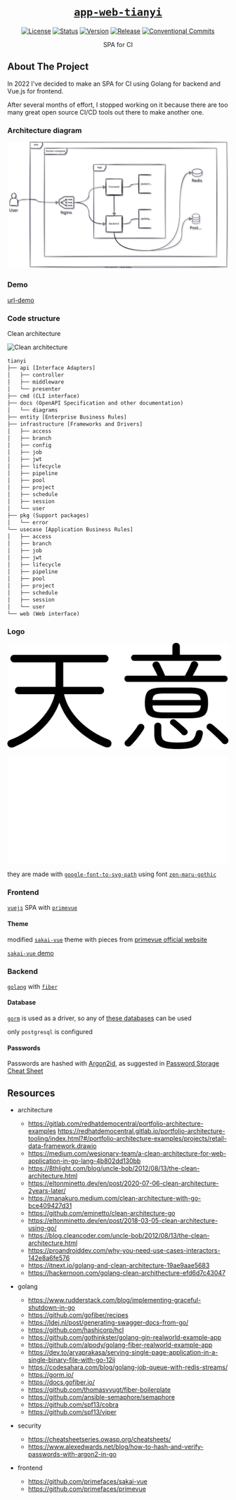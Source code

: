 <div align="center" markdown="1">

# [`app-web-tianyi`][url-repo]

[![License][badge-license]][url-license]
[![Status][badge-status-abandoned]][url-repo]
[![Version][badge-version]][url-version]
[![Release][badge-workflow-release]][url-workflow-release]
[![Conventional Commits][badge-conventionalcommits]][url-conventionalcommits]


SPA for CI

</div>

## About The Project

In 2022 I've decided to make an SPA for CI using Golang for backend and Vue.js for frontend. 

After several months of effort, I stopped working on it because there are too many great open source CI/CD tools out there to make another one.

### Architecture diagram

![overview](./docs/diagrams/app-web-tianyi.drawio.svg)

### Demo

[url-demo]

### Code structure

Clean architecture

![Clean architecture](https://blog.cleancoder.com/uncle-bob/images/2012-08-13-the-clean-architecture/CleanArchitecture.jpg)

```
tianyi
├── api [Interface Adapters]
│   ├── controller
│   ├── middleware
│   └── presenter
├── cmd (CLI interface)
├── docs (OpenAPI Specification and other documentation)
│   └── diagrams
├── entity [Enterprise Business Rules]
├── infrastructure [Frameworks and Drivers]
│   ├── access
│   ├── branch
│   ├── config
│   ├── job
│   ├── jwt
│   ├── lifecycle
│   ├── pipeline
│   ├── pool
│   ├── project
│   ├── schedule
│   ├── session
│   └── user
├── pkg (Support packages)
│   └── error
└── usecase [Application Business Rules]
│   ├── access
│   ├── branch
│   ├── job
│   ├── jwt
│   ├── lifecycle
│   ├── pipeline
│   ├── pool
│   ├── project
│   ├── schedule
│   ├── session
│   └── user
└── web (Web interface)
```

### Logo

![black logo](./web/public/images/logo-dark.svg)

![white logo](./web/public/images/logo-white.svg)

they are made with [`google-font-to-svg-path`](https://danmarshall.github.io/google-font-to-svg-path/)
using font
[`zen-maru-gothic`](https://fonts.adobe.com/fonts/zen-maru-gothic#licensing-section)

### Frontend

[`vuejs`](https://vuejs.org/) SPA with
[`primevue`](https://www.primefaces.org/primevue/)

#### Theme

modified [`sakai-vue`](https://github.com/primefaces/sakai-vue) theme
with pieces from
[primevue official website](https://github.com/primefaces/primevue)

[`sakai-vue` demo](https://www.primefaces.org/sakai-vue/)

### Backend

[`golang`](https://go.dev/) with
[`fiber`](https://docs.gofiber.io/)

#### Database

[`gorm`](https://gorm.io/) is used as a driver, so any of
[these databases](https://gorm.io/docs/connecting_to_the_database.html)
can be used

only `postgresql` is configured

#### Passwords

Passwords are hashed with [Argon2id](https://cheatsheetseries.owasp.org/cheatsheets/Password_Storage_Cheat_Sheet.html#argon2id),
as suggested in
[Password Storage Cheat Sheet](https://cheatsheetseries.owasp.org/cheatsheets/Password_Storage_Cheat_Sheet.html)

## Resources

- architecture

  - https://gitlab.com/redhatdemocentral/portfolio-architecture-examples
    https://redhatdemocentral.gitlab.io/portfolio-architecture-tooling/index.html?#/portfolio-architecture-examples/projects/retail-data-framework.drawio
  - https://medium.com/wesionary-team/a-clean-architecture-for-web-application-in-go-lang-4b802dd130bb
  - https://8thlight.com/blog/uncle-bob/2012/08/13/the-clean-architecture.html
  - https://eltonminetto.dev/en/post/2020-07-06-clean-architecture-2years-later/
  - https://manakuro.medium.com/clean-architecture-with-go-bce409427d31
  - https://github.com/eminetto/clean-architecture-go
  - https://eltonminetto.dev/en/post/2018-03-05-clean-architecture-using-go/
  - https://blog.cleancoder.com/uncle-bob/2012/08/13/the-clean-architecture.html
  - https://proandroiddev.com/why-you-need-use-cases-interactors-142e8a6fe576
  - https://itnext.io/golang-and-clean-architecture-19ae9aae5683
  - https://hackernoon.com/golang-clean-archithecture-efd6d7c43047

- golang

  - https://www.rudderstack.com/blog/implementing-graceful-shutdown-in-go
  - https://github.com/gofiber/recipes
  - https://ldej.nl/post/generating-swagger-docs-from-go/
  - https://github.com/hashicorp/hcl
  - https://github.com/gothinkster/golang-gin-realworld-example-app
  - https://github.com/alpody/golang-fiber-realworld-example-app
  - https://dev.to/aryaprakasa/serving-single-page-application-in-a-single-binary-file-with-go-12ij
  - https://codesahara.com/blog/golang-job-queue-with-redis-streams/
  - https://gorm.io/
  - https://docs.gofiber.io/
  - https://github.com/thomasvvugt/fiber-boilerplate
  - https://github.com/ansible-semaphore/semaphore
  - https://github.com/spf13/cobra
  - https://github.com/spf13/viper

- security

  - https://cheatsheetseries.owasp.org/cheatsheets/
  - https://www.alexedwards.net/blog/how-to-hash-and-verify-passwords-with-argon2-in-go

- frontend

  - https://github.com/primefaces/sakai-vue
  - https://github.com/primefaces/primevue
  
<!-- relative links -->

<!-- project links -->

[url-repo]: https://github.com/shishifubing/app-web-tianyi
[url-license]: https://github.com/shishifubing/app-web-tianyi/blob/main/LICENSE
[url-workflow-release]: https://github.com/shishifubing/app-web-tianyi/actions/workflows/release.yml
[url-version]: https://github.com/shishifubing/app-web-tianyi/releases/latest

<!-- external links -->

[url-conventionalcommits]: https://conventionalcommits.org
[url-demo]: https://user-images.githubusercontent.com/97828377/225002074-5fe873ae-0a99-4eb1-850e-23e30a921d1f.webm

<!-- badge links -->

[badge-license]: https://img.shields.io/github/license/shishifubing/app-web-tianyi.svg
[badge-status-abandoned]: https://img.shields.io/badge/status-abandoned-red
[badge-workflow-release]: https://img.shields.io/github/actions/workflow/status/shishifubing/app-web-tianyi/release.yml?branch=main&label=release&logo=github
[badge-version]: https://img.shields.io/github/v/release/shishifubing/app-web-tianyi?label=version

<!-- other badge links -->

[badge-conventionalcommits]: https://img.shields.io/badge/conventional--commits-1.0.0-%23FE5196?logo=conventionalcommits&logoColor=white
